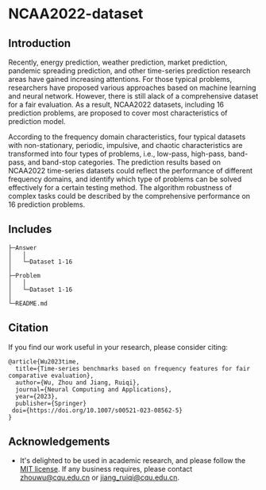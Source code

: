 # NCAA2022-dataset

## Introduction

Recently, energy prediction, weather prediction, market prediction, pandemic spreading prediction, and other time-series prediction research areas have gained increasing attentions. For those typical problems, researchers have proposed various approaches based on machine learning and neural network. However, there is still alack of a comprehensive dataset for a fair evaluation. As a result, NCAA2022 datasets, including 16 prediction problems, are proposed to cover most characteristics of prediction model. 

According to the frequency domain characteristics, four typical datasets with non-stationary, periodic, impulsive, and chaotic characteristics are transformed into four types of problems, i.e., low-pass, high-pass, band-pass, and band-stop categories. The prediction results based on NCAA2022 time-series datasets could reflect the performance of different frequency domains, and identify which type of problems can be solved effectively for a certain testing method. The algorithm robustness of complex tasks could be described by the comprehensive performance on 16 prediction problems.

## Includes

    ├─Answer
    │   │
    │   └─Dataset 1-16
    │
    ├─Problem
    │   │
    │   └─Dataset 1-16
    │
    └─README.md

## Citation

If you find our work useful in your research, please consider citing: 
```
@article{Wu2023time,
  title={Time-series benchmarks based on frequency features for fair comparative evaluation},
  author={Wu, Zhou and Jiang, Ruiqi},
  journal={Neural Computing and Applications},
  year={2023},
  publisher={Springer}
 doi={https://doi.org/10.1007/s00521-023-08562-5}
}
```

## Acknowledgements

- It's delighted to be used in academic research, and please follow the [MIT license](./LICENSE). If any business requires, please contact zhouwu@cqu.edu.cn or jiang_ruiqi@cqu.edu.cn.